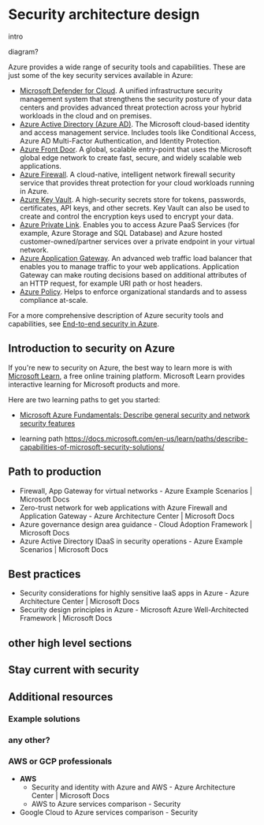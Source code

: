 # Security architecture design 

intro 

diagram? 

Azure provides a wide range of security tools and capabilities. These are just some of the key security services available in Azure:
- [Microsoft Defender for Cloud](https://azure.microsoft.com/services/defender-for-cloud/). A unified infrastructure security management system that strengthens the security posture of your data centers and provides advanced threat protection across your hybrid workloads in the cloud and on premises.
- [Azure Active Directory (Azure AD)](https://azure.microsoft.com/services/active-directory). The Microsoft cloud-based identity and access management service. Includes tools like Conditional Access, Azure AD Multi-Factor Authentication, and Identity Protection. 
- [Azure Front Door](https://azure.microsoft.com/services/frontdoor). A global, scalable entry-point that uses the Microsoft global edge network to create fast, secure, and widely scalable web applications.
- [Azure Firewall](https://azure.microsoft.com/services/azure-firewall). A cloud-native, intelligent network firewall security service that provides threat protection for your cloud workloads running in Azure.
- [Azure Key Vault](https://azure.microsoft.com/services/key-vault/). A high-security secrets store for tokens, passwords, certificates, API keys, and other secrets. Key Vault can also be used to create and control the encryption keys used to encrypt your data.
- [Azure Private Link](https://azure.microsoft.com/services/private-link). Enables you to access Azure PaaS Services (for example, Azure Storage and SQL Database) and Azure hosted customer-owned/partner services over a private endpoint in your virtual network. 
- [Azure Application Gateway](https://azure.microsoft.com/services/application-gateway). An advanced web traffic load balancer that enables you to manage traffic to your web applications. Application Gateway can make routing decisions based on additional attributes of an HTTP request, for example URI path or host headers.
- [Azure Policy](https://azure.microsoft.com/services/azure-policy). Helps to enforce organizational standards and to assess compliance at-scale. 

For a more comprehensive description of Azure security tools and capabilities, see [End-to-end security in Azure](/azure/security/fundamentals/end-to-end).

## Introduction to security on Azure
If you're new to security on Azure, the best way to learn more is with [Microsoft Learn](https://docs.microsoft.com/learn/?WT.mc_id=learnaka), a free online training platform. Microsoft Learn provides interactive learning for Microsoft products and more.

Here are two learning paths to get you started:

- [Microsoft Azure Fundamentals: Describe general security and network security features](/learn/paths/az-900-describe-general-security-network-security-features)

- learning path https://docs.microsoft.com/en-us/learn/paths/describe-capabilities-of-microsoft-security-solutions/

## Path to production
- Firewall, App Gateway for virtual networks - Azure Example Scenarios | Microsoft Docs
- Zero-trust network for web applications with Azure Firewall and Application Gateway - Azure Architecture Center | Microsoft Docs
- Azure governance design area guidance - Cloud Adoption Framework | Microsoft Docs
- Azure Active Directory IDaaS in security operations - Azure Example Scenarios | Microsoft Docs

## Best practices

- Security considerations for highly sensitive IaaS apps in Azure - Azure Architecture Center | Microsoft Docs
- Security design principles in Azure - Microsoft Azure Well-Architected Framework | Microsoft Docs


## other high level sections

## Stay current with security 

## Additional resources

### Example solutions  

### any other?

### AWS or GCP professionals

- **AWS**
   - Security and identity with Azure and AWS - Azure Architecture Center | Microsoft Docs
   - AWS to Azure services comparison - Security
- Google Cloud to Azure services comparison - Security

